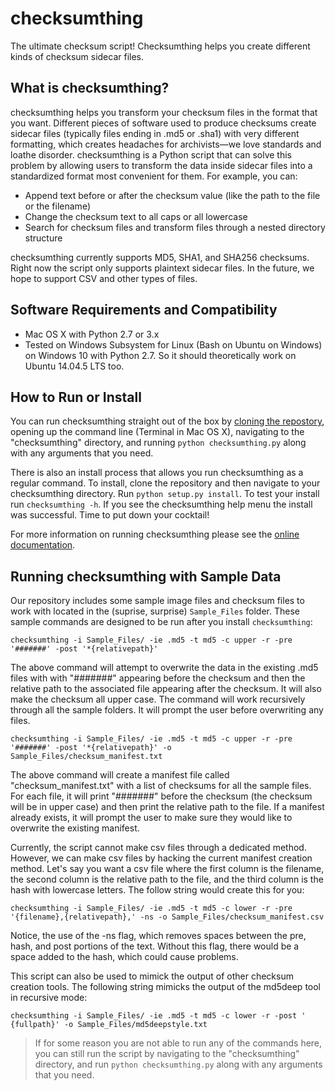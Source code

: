 # checksumthing
The ultimate checksum script! Checksumthing helps you create different kinds of checksum sidecar files.

## What is checksumthing?
checksumthing helps you transform your checksum files in the format that you want. Different pieces of software used to produce checksums create sidecar files (typically files ending in .md5 or .sha1) with very different formatting, which creates headaches for archivists—we love standards and loathe disorder. checksumthing is a Python script that can solve this problem by allowing users to transform the data inside sidecar files into a standardized format most convenient for them. For example, you can:
* Append text before or after the checksum value (like the path to the file or the filename)
* Change the checksum text to all caps or all lowercase
* Search for checksum files and transform files through a nested directory structure

checksumthing currently supports MD5, SHA1, and SHA256 checksums. Right now the script only supports plaintext sidecar files. In the future, we hope to support CSV and other types of files.

## Software Requirements and Compatibility
* Mac OS X with Python 2.7 or 3.x
* Tested on Windows Subsystem for Linux (Bash on Ubuntu on Windows) on Windows 10 with Python 2.7. So it should theoretically work on Ubuntu 14.04.5 LTS too. 

## How to Run or Install
You can run checksumthing straight out of the box by [cloning the repostory](https://help.github.com/articles/cloning-a-repository/), opening up the command line (Terminal in Mac OS X), navigating to the "checksumthing" directory, and running `python checksumthing.py` along with any arguments that you need. 

There is also an install process that allows you run checksumthing as a regular command. To install, clone the repository and then navigate to your checksumthing directory. Run `python setup.py install`. To test your install run `checksumthing -h`. If you see the checksumthing help menu the install was successful. Time to put down your cocktail!

For more information on running checksumthing please see the [online documentation][1]. 


[1]: https://amiaopensource.github.io/checksumthing/

## Running checksumthing with Sample Data
Our repository includes some sample image files and checksum files to work with located in the (suprise, surprise) `Sample_Files` folder. These sample commands are designed to be run after you install `checksumthing`:

```
checksumthing -i Sample_Files/ -ie .md5 -t md5 -c upper -r -pre '#######' -post '*{relativepath}'
```

The above command will attempt to overwrite the data in the existing .md5 files with with "#######" appearing before the checksum and then the relative path to the associated file appearing after the checksum. It will also make the checksum all upper case. The command will work recursively through all the sample folders. It will prompt the user before overwriting any files.


```
checksumthing -i Sample_Files/ -ie .md5 -t md5 -c upper -r -pre '#######' -post '*{relativepath}' -o Sample_Files/checksum_manifest.txt
```

The above command will create a manifest file called "checksum_manifest.txt" with a list of checksums for all the sample files. For each file, it will print "#######" before the checksum (the checksum will be in upper case) and then print the relative path to the file. If a manifest already exists, it will prompt the user to make sure they would like to overwrite the existing manifest.

Currently, the script cannot make csv files through a dedicated method. However, we can make csv files by hacking the current manifest creation method. Let's say you want a csv file where the first column is the filename, the second column is the relative path to the file, and the third column is the hash with lowercase letters. The follow string would create this for you:

```
checksumthing -i Sample_Files/ -ie .md5 -t md5 -c lower -r -pre '{filename},{relativepath},' -ns -o Sample_Files/checksum_manifest.csv
```


Notice, the use of the -ns flag, which removes spaces between the pre, hash, and post portions of the text. Without this flag, there would be a space added to the hash, which could cause problems. 

This script can also be used to mimick the output of other checksum creation tools. The following string mimicks the output of the md5deep tool in recursive mode:

```
checksumthing -i Sample_Files/ -ie .md5 -t md5 -c lower -r -post ' {fullpath}' -o Sample_Files/md5deepstyle.txt
```

> If for some reason you are not able to run any of the commands here, you can still run the script by navigating to the "checksumthing" directory, and run `python checksumthing.py` along with any arguments that you need. 
